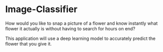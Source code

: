 # Image-Classifier

How would you like to snap a picture of a flower and know instantly what flower it actually is without having to search for hours on end?

This application will use a deep learning model to accurately predict the flower that you give it.
